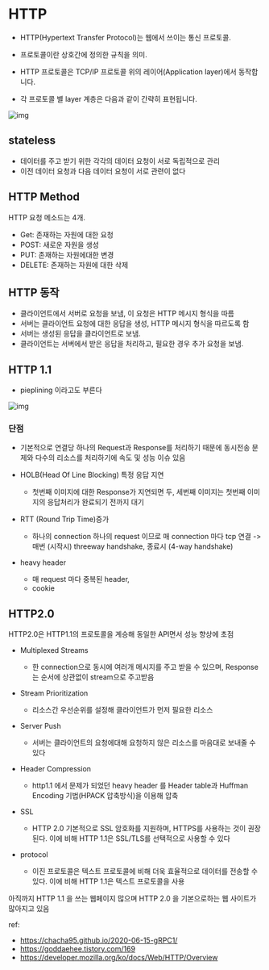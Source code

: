 

# HTTP

- HTTP(Hypertext Transfer Protocol)는 웹에서 쓰이는 통신 프로토콜. 
- 프로토콜이란 상호간에 정의한 규칙을 의미.


- HTTP 프로토콜은 TCP/IP 프로토콜 위의 레이어(Application layer)에서 동작합니다. 
- 각 프로토콜 별 layer 계층은 다음과 같이 간략히 표현됩니다.


![img](https://1.bp.blogspot.com/-YGgmbhSy1W8/XWodfUw_80I/AAAAAAAABrY/iynG65dE74ADmbEfuFAElE9KaSkG-Gd2ACLcBGAs/s1600/%25EC%25BA%25A1%25EC%25B2%2598.JPG)

## stateless
- 데이터를 주고 받기 위한 각각의 데이터 요청이 서로 독립적으로 관리
- 이전 데이터 요청과 다음 데이터 요청이 서로 관련이 없다


## HTTP Method
HTTP 요청 메소드는 4개.

- Get: 존재하는 자원에 대한 요청
- POST: 새로운 자원을 생성
- PUT: 존재하는 자원에대한 변경
- DELETE: 존재하는 자원에 대한 삭제


## HTTP 동작

- 클라이언트에서 서버로 요청을 보냄, 이 요청은 HTTP 메시지 형식을 따름
- 서버는 클라이언트 요청에 대한 응답을 생성, HTTP 메시지 형식을 따르도록 함
- 서버는 생성된 응답을 클라이언트로 보냄.
- 클라이언트는 서버에서 받은 응답을 처리하고, 필요한 경우 추가 요청을 보냄.


## HTTP 1.1
- pieplining 이라고도 부른다

![img](https://user-images.githubusercontent.com/31475037/89241056-d77c9480-d638-11ea-8ef4-7d9d475ac560.png)

### 단점
-  기본적으로 연결당 하나의 Request과 Response를 처리하기 때문에 동시전송 문제와 다수의 리소스를 처리하기에 속도 및 성능 이슈 있음

- HOLB(Head Of Line Blocking) 특정 응답 지연
  - 첫번째 이미지에 대한 Response가 지연되면 두, 세번째 이미지는 첫번째 이미지의 응답처리가 완료되기 전까지 대기

- RTT (Round Trip Time)증가
  - 하나의 connection 하나의 request 이므로 매 connection 마다 tcp 연결 -> 매번 (시작시) threeway handshake, 종료시 (4-way handshake)

- heavy header
  - 매 request 마다 중복된 header,
  - cookie

## HTTP2.0

HTTP2.0은 HTTP1.1의 프로토콜을 계승해 동일한 API면서 성능 향상에 초점

- Multiplexed Streams
  - 한 connection으로 동시에 여러개 메시지를 주고 받을 수 있으며, Response는 순서에 상관없이 stream으로 주고받음

- Stream Prioritization
  - 리소스간 우선순위를 설정해 클라이언트가 먼저 필요한 리소스

- Server Push
  - 서버는 클라이언트의 요청에대해 요청하지 않은 리소스를 마음대로 보내줄 수 있다

- Header Compression
  - http1.1 에서 문제가 되었던 heavy header 를 Header table과 Huffman Encoding 기법(HPACK 압축방식)을 이용해 압축

- SSL
  - HTTP 2.0 기본적으로 SSL 암호화를 지원하며, HTTPS를 사용하는 것이 권장된다. 이에 비해 HTTP 1.1은 SSL/TLS를 선택적으로 사용할 수 있다
- protocol
  - 이진 프로토콜은 텍스트 프로토콜에 비해 더욱 효율적으로 데이터를 전송할 수 있다. 이에 비해 HTTP 1.1은 텍스트 프로토콜을 사용


아직까지 HTTP 1.1 을 쓰는 웹페이지 많으며 HTTP 2.0 을 기본으로하는 웹 사이트가 많아지고 있음



ref: 
- https://chacha95.github.io/2020-06-15-gRPC1/
- https://goddaehee.tistory.com/169
- https://developer.mozilla.org/ko/docs/Web/HTTP/Overview